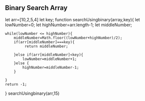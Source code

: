 ## Binary Search Array

let arr=[10,2,5,4]
let key;
function searchUsingbinary(array,key){
    let lowNumber=0;
    let highNumber=arr.length-1;
    let middleNumber;


    while(lowNumber <= highNumber){
        middleNumber=Math.floor((lowNumber+highNumber)/2);
        if(arr[middleNumber]===key){
             return middleNumber;

        }else if(arr[middleNumber]<key){
            lowNumber=middleNumber+1;
        }else {
            highNumber=middleNumber-1;
        }

    }
    return -1;
}
searchUsingbinary(arr,15)